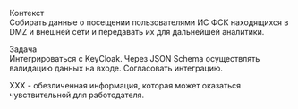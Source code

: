 Контекст  
Cобирать данные о посещении пользователями ИС ФСК находящихся в DMZ и внешней сети и передавать их для дальнейшей аналитики.

Задача  
Интегрироваться с KeyCloak.
Через JSON Schema осуществлять валидацию данных на входе.
Согласовать интеграцию.
  
XXX - обезличенная информация, которая может оказаться чувствительной для работодателя.
